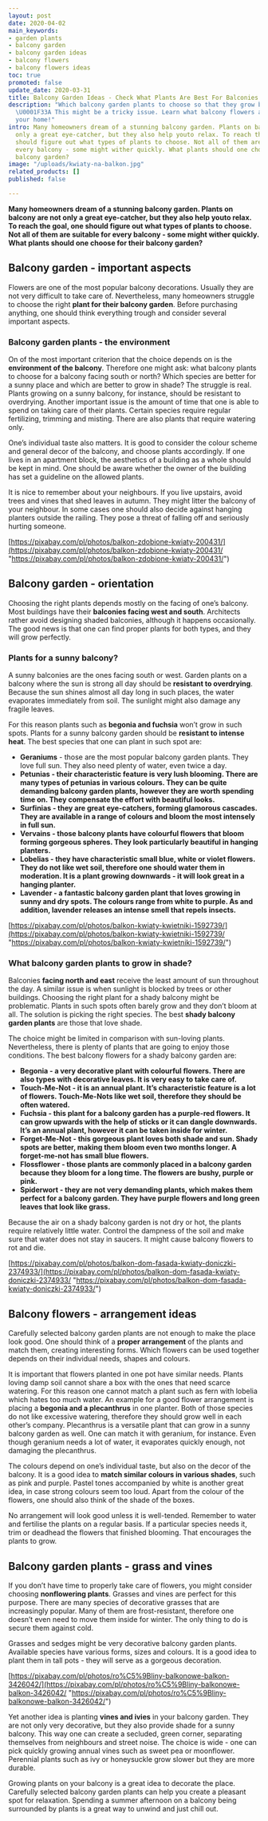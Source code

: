 ```yaml
---
layout: post
date: 2020-04-02
main_keywords:
- garden plants
- balcony garden
- balcony garden ideas
- balcony flowers
- balcony flowers ideas
toc: true
promoted: false
update_date: 2020-03-31
title: Balcony Garden Ideas - Check What Plants Are Best For Balconies
description: "Which balcony garden plants to choose so that they grow beautifully?
  \U0001F33A This might be a tricky issue. Learn what balcony flowers are best for
  your home!"
intro: Many homeowners dream of a stunning balcony garden. Plants on balcony are not
  only a great eye-catcher, but they also help youto relax. To reach the goal, one
  should figure out what types of plants to choose. Not all of them are suitable for
  every balcony - some might wither quickly. What plants should one choose for their
  balcony garden?
image: "/uploads/kwiaty-na-balkon.jpg"
related_products: []
published: false

---
```

**Many homeowners dream of a stunning balcony garden. Plants on balcony are not only a great eye-catcher, but they also help youto relax. To reach the goal, one should figure out what types of plants to choose. Not all of them are suitable for every balcony - some might wither quickly. What plants should one choose for their balcony garden?**

## Balcony garden - important aspects

Flowers are one of the most popular balcony decorations. Usually they are not very difficult to take care of. Nevertheless, many homeowners struggle to choose the right **plant for their balcony garden**. Before purchasing anything, one should think everything trough and consider several important aspects.

### Balcony garden plants - the environment

On of the most important criterion that the choice depends on is the **environment of the balcony**. Therefore one might ask: what balcony plants to choose for a balcony facing south or north? Which species are better for a sunny place and which are better to grow in shade? The struggle is real. Plants growing on a sunny balcony, for instance, should be resistant to overdrying. Another important issue is the amount of time that one is able to spend on taking care of their plants. Certain species require regular fertilizing, trimming and misting. There are also plants that require watering only.

One’s individual taste also matters. It is good to consider the colour scheme and general decor of the balcony, and choose plants accordingly. If one lives in an apartment block, the aesthetics of a building as a whole should be kept in mind. One should be aware whether the owner of the building has set a guideline on the allowed plants.

It is nice to remember about your neighbours. If you live upstairs, avoid trees and vines that shed leaves in autumn. They might litter the balcony of your neighbour. In some cases one should also decide against hanging planters outside the railing. They pose a threat of falling off and seriously hurting someone.

[https://pixabay.com/pl/photos/balkon-zdobione-kwiaty-200431/](https://pixabay.com/pl/photos/balkon-zdobione-kwiaty-200431/ "https://pixabay.com/pl/photos/balkon-zdobione-kwiaty-200431/")

## Balcony garden - orientation

Choosing the right plants depends mostly on the facing of one’s balcony. Most buildings have their **balconies facing west and south**. Architects rather avoid designing shaded balconies, although it happens occasionally. The good news is that one can find proper plants for both types, and they will grow perfectly.

### Plants for a sunny balcony?

A sunny balconies are the ones facing south or west. Garden plants on a balcony where the sun is strong all day should be **resistant to overdrying**. Because the sun shines almost all day long in such places, the water evaporates immediately from soil. The sunlight might also damage any fragile leaves.

For this reason plants such as **begonia and fuchsia** won’t grow in such spots. Plants for a sunny balcony garden should be **resistant to intense heat**. The best species that one can plant in such spot are:

* **Geraniums** - those are the most popular balcony garden plants. They love full sun. They also need plenty of water, even twice a day.
* **Petunias - their characteristic feature is very lush blooming. There are many types of petunias in various colours. They can be quite demanding balcony garden plants, however they are worth spending time on. They compensate the effort with beautiful looks.**
* **Surfinias - they are great eye-catchers, forming glamorous cascades. They are available in a range of colours and bloom the most intensely in full sun.**
* **Vervains - those balcony plants have colourful flowers that bloom forming gorgeous spheres. They look particularly beautiful in hanging planters.**
* **Lobelias - they have characteristic small blue, white or violet flowers. They do not like wet soil, therefore one should water them in moderation. It is a plant growing downwards - it will look great in a hanging planter.**
* **Lavender - a fantastic balcony garden plant that loves growing in sunny and dry spots. The colours range from white to purple. As and addition, lavender releases an intense smell that repels insects.**

[https://pixabay.com/pl/photos/balkon-kwiaty-kwietniki-1592739/](https://pixabay.com/pl/photos/balkon-kwiaty-kwietniki-1592739/ "https://pixabay.com/pl/photos/balkon-kwiaty-kwietniki-1592739/")

### What balcony garden plants to grow in shade?

Balconies **facing north and east** receive the least amount of sun throughout the day. A similar issue is when sunlight is blocked by trees or other buildings. Choosing the right plant for a shady balcony might be problematic. Plants in such spots often barely grow and they don’t bloom at all. The solution is picking the right species. The best **shady balcony garden plants** are those that love shade.

The choice might be limited in comparison with sun-loving plants. Nevertheless, there is plenty of plants that are going to enjoy those conditions. The best balcony flowers for a shady balcony garden are:

* **Begonia - a very decorative plant with colourful flowers. There are also types with decorative leaves. It is very easy to take care of.**
* **Touch-Me-Not - it is an annual plant. It’s characteristic feature is a lot of flowers. Touch-Me-Nots like wet soil, therefore they should be often watered.**
* **Fuchsia - this plant for a balcony garden has a purple-red flowers. It can grow upwards with the help of sticks or it can dangle downwards. It’s an annual plant, however it can be taken inside for winter.**
* **Forget-Me-Not - this gorgeous plant loves both shade and sun. Shady spots are better, making them bloom even two months longer. A forget-me-not has small blue flowers.**
* **Flossflower - those plants are commonly placed in a balcony garden because they bloom for a long time. The flowers are bushy, purple or pink.**
* **Spiderwort - they are not very demanding plants, which makes them perfect for a balcony garden. They have purple flowers and long green leaves that look like grass.**

Because the air on a shady balcony garden is not dry or hot, the plants require relatively little water. Control the dampness of the soil and make sure that water does not stay in saucers. It might cause balcony flowers to rot and die.

[https://pixabay.com/pl/photos/balkon-dom-fasada-kwiaty-doniczki-2374933/](https://pixabay.com/pl/photos/balkon-dom-fasada-kwiaty-doniczki-2374933/ "https://pixabay.com/pl/photos/balkon-dom-fasada-kwiaty-doniczki-2374933/")

## Balcony flowers - arrangement ideas

Carefully selected balcony garden plants are not enough to make the place look good. One should think of a **proper arrangement** of the plants and match them, creating interesting forms. Which flowers can be used together depends on their individual needs, shapes and colours.

It is important that flowers planted in one pot have similar needs. Plants loving damp soil cannot share a box with the ones that need scarce watering. For this reason one cannot match a plant such as fern with lobelia which hates too much water. An example for a good flower arrangement is placing a **begonia and a plecanthrus** in one planter. Both of those species do not like excessive watering, therefore they should grow well in each other’s company. Plecanthrus is a versatile plant that can grow in a sunny balcony garden as well. One can match it with geranium, for instance. Even though geranium needs a lot of water, it evaporates quickly enough, not damaging the plecanthrus.

The colours depend on one’s individual taste, but also on the decor of the balcony. It is a good idea to **match similar colours in various shades**, such as pink and purple. Pastel tones accompanied by white is another great idea, in case strong colours seem too loud. Apart from the colour of the flowers, one should also think of the shade of the boxes.

No arrangement will look good unless it is well-tended. Remember to water and fertilise the plants on a regular basis. If a particular species needs it, trim or deadhead the flowers that finished blooming. That encourages the plants to grow.

## Balcony garden plants - grass and vines

If you don’t have time to properly take care of flowers, you might consider choosing **nonflowering plants**. Grasses and vines are perfect for this purpose. There are many species of decorative grasses that are increasingly popular. Many of them are frost-resistant, therefore one doesn’t even need to move them inside for winter. The only thing to do is secure them against cold.

Grasses and sedges might be very decorative balcony garden plants. Available species have various forms, sizes and colours. It is a good idea to plant them in tall pots - they will serve as a gorgeous decoration.

[https://pixabay.com/pl/photos/ro%C5%9Bliny-balkonowe-balkon-3426042/](https://pixabay.com/pl/photos/ro%C5%9Bliny-balkonowe-balkon-3426042/ "https://pixabay.com/pl/photos/ro%C5%9Bliny-balkonowe-balkon-3426042/")

Yet another idea is planting **vines and ivies** in your balcony garden. They are not only very decorative, but they also provide shade for a sunny balcony. This way one can create a secluded, green corner, separating themselves from neighbours and street noise. The choice is wide - one can pick quickly growing annual vines such as sweet pea or moonflower. Perennial plants such as ivy or honeysuckle grow slower but they are more durable.

Growing plants on your balcony is a great idea to decorate the place. Carefully selected balcony garden plants can help you create a pleasant spot for relaxation. Spending a summer afternoon on a balcony being surrounded by plants is a great way to unwind and just chill out.